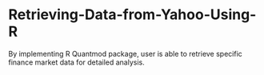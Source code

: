 # Retrieving-Data-from-Yahoo-Using-R
By implementing R Quantmod package, user is able to retrieve specific finance market data for detailed analysis.
